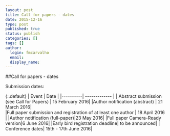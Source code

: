 ```yaml
---
layout: post
title: Call for papers - dates
date: 2015-12-16
type: post
published: true
status: publish
categories: []
tags: []
author:
  login: fmcarvalho
  email: 
  display_name:   
---
```


##Call for papers - dates

Submission dates:

{:.default}
| Event    |      Date     | 
|----------| ------------- |
| Abstract submission (see Call for Papers) |  15 February 2016|
|Author notification (abstract) |   21 March 2016|  
|Full paper submission and registration of at least one author | 18 April 2016 |
|Author notification (full-paper)|23 May 2016|
|Full paper Camera-Ready version|6 June 2016|
|Early bird registration deadline| to be announced|
| Conference dates| 15th - 17th June 2016|

